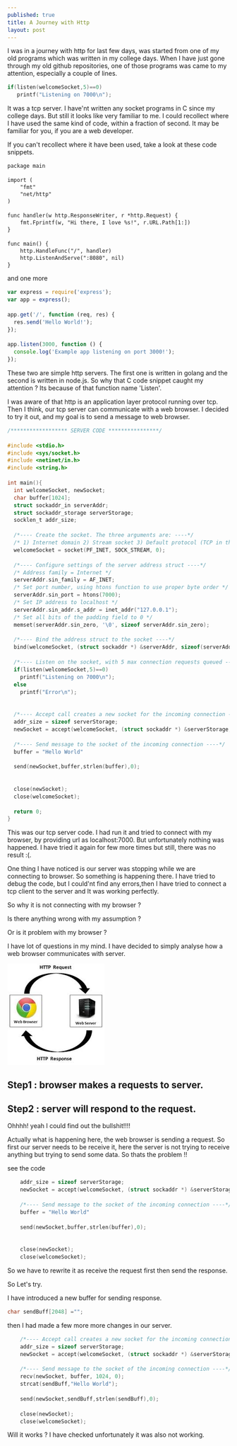 ```yaml
---
published: true
title: A Journey with Http
layout: post
---
```


I was in a journey with http for last few days,  was started from one of my old programs which was written in my college days.
When I have just gone through my old github repositories, one of those programs was came to my attention, especially a couple of lines.

```c
if(listen(welcomeSocket,5)==0)
   printf("Listening on 7000\n");

```
It was a tcp server. I have'nt written any socket programs in C since my college days. But still it looks like very familiar to me. I could recollect where I have used the same kind of code, within a fraction of second. It may be familiar for you,  if you are a web developer.

If you can't recollect where it have been used, take a look at these code snippets.

```golang
package main

import (
    "fmt"
    "net/http"
)

func handler(w http.ResponseWriter, r *http.Request) {
    fmt.Fprintf(w, "Hi there, I love %s!", r.URL.Path[1:])
}

func main() {
    http.HandleFunc("/", handler)
    http.ListenAndServe(":8080", nil)
}
```
and one more

```js
var express = require('express');
var app = express();

app.get('/', function (req, res) {
  res.send('Hello World!');
});

app.listen(3000, function () {
  console.log('Example app listening on port 3000!');
});
```

These two are simple http servers. The first one is written in golang and the second is written in node.js. So why that C code snippet caught my attention ? Its because of that function name 'Listen'.

I was aware of that http is an application layer protocol running over tcp. Then I think, our tcp server can communicate with a web browser. I decided to try it out, and my  goal is to send a message to web browser.

```c
/****************** SERVER CODE ****************/

#include <stdio.h>
#include <sys/socket.h>
#include <netinet/in.h>
#include <string.h>

int main(){
  int welcomeSocket, newSocket;
  char buffer[1024];
  struct sockaddr_in serverAddr;
  struct sockaddr_storage serverStorage;
  socklen_t addr_size;

  /*---- Create the socket. The three arguments are: ----*/
  /* 1) Internet domain 2) Stream socket 3) Default protocol (TCP in this case) */
  welcomeSocket = socket(PF_INET, SOCK_STREAM, 0);

  /*---- Configure settings of the server address struct ----*/
  /* Address family = Internet */
  serverAddr.sin_family = AF_INET;
  /* Set port number, using htons function to use proper byte order */
  serverAddr.sin_port = htons(7000);
  /* Set IP address to localhost */
  serverAddr.sin_addr.s_addr = inet_addr("127.0.0.1");
  /* Set all bits of the padding field to 0 */
  memset(serverAddr.sin_zero, '\0', sizeof serverAddr.sin_zero);

  /*---- Bind the address struct to the socket ----*/
  bind(welcomeSocket, (struct sockaddr *) &serverAddr, sizeof(serverAddr));

  /*---- Listen on the socket, with 5 max connection requests queued ----*/
  if(listen(welcomeSocket,5)==0)
    printf("Listening on 7000\n");
  else
    printf("Error\n");


  /*---- Accept call creates a new socket for the incoming connection ----*/
  addr_size = sizeof serverStorage;
  newSocket = accept(welcomeSocket, (struct sockaddr *) &serverStorage, &addr_size);

  /*---- Send message to the socket of the incoming connection ----*/
  buffer = "Hello World"

  send(newSocket,buffer,strlen(buffer),0);


  close(newSocket);  
  close(welcomeSocket);

  return 0;
}


```


This was our tcp server code. I had run it and tried to connect with my browser, by providing url as localhost:7000.
But unfortunately nothing was happened.
I have tried it again for few more times but still, there was no result :(.  

One thing I have noticed is our server was stopping  while we are connecting to browser. So something is happening there. I have tried to debug the code, but I could'nt find any errors,then I have tried to connect  a tcp client to the server and It was working perfectly.

So why it is not connecting with my browser ?

Is there anything wrong with my assumption ?

Or is it problem with my browser ?

I have lot of questions in my mind. I have decided to simply analyse how a web browser communicates with server.

![Image of Yaktocat](public/images.jpg)

## Step1 : browser makes a requests to server.

## Step2 : server will respond to the request.

Ohhhh! yeah I could find out the bullshit!!!!

Actually what is happening here, the web browser is sending a request. So first our server needs to be receive it,  here the server is not trying to receive anything but trying to send some data. So thats the problem !!

see the code

```c
    addr_size = sizeof serverStorage;
    newSocket = accept(welcomeSocket, (struct sockaddr *) &serverStorage, &addr_size);

    /*---- Send message to the socket of the incoming connection ----*/
    buffer = "Hello World"

    send(newSocket,buffer,strlen(buffer),0);


    close(newSocket);  
    close(welcomeSocket);

```

So we have to rewrite it as receive the request first then send the response.

So Let's try.

I have introduced a new buffer for sending response.

```c
char sendBuff[2048] ="";
```

then I had made a few more more changes in our server.

```c
    /*---- Accept call creates a new socket for the incoming connection ----*/
    addr_size = sizeof serverStorage;
    newSocket = accept(welcomeSocket, (struct sockaddr *) &serverStorage, &addr_size);

    /*---- Send message to the socket of the incoming connection ----*/
    recv(newSocket, buffer, 1024, 0);
    strcat(sendBuff,"Hello World");

    send(newSocket,sendBuff,strlen(sendBuff),0);

    close(newSocket);
    close(welcomeSocket);

```

Will it works ? I have checked unfortunately it was also not working.
